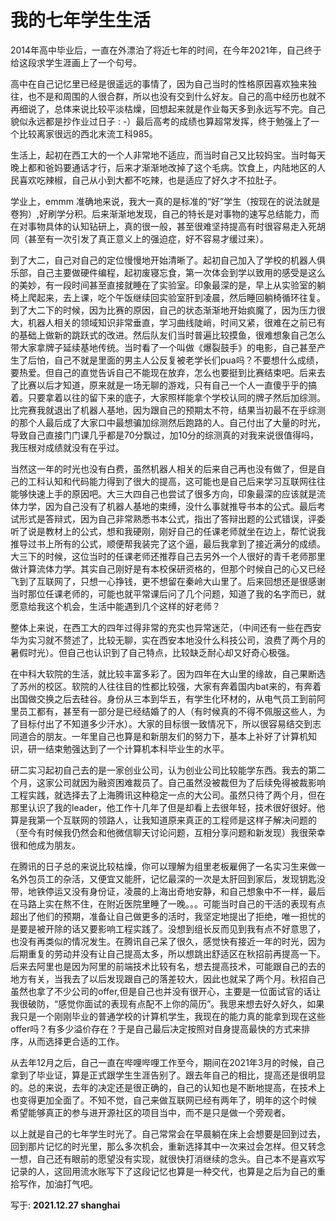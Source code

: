 # 我的七年学生生活

2014年高中毕业后，一直在外漂泊了将近七年的时间，在今年2021年，自己终于给这段求学生涯画上了一个句号。

高中在自己记忆里已经是很遥远的事情了，因为自己当时的性格原因喜欢独来独往，也不是和周围的人很合群，所以也没有交到什么好友。自己的高中经历也就不再细说了，总体来说比较平淡枯燥，回想起来就是作业每天多到永远写不完。自己貌似永远都是抄作业过日子 : -）最后高考的成绩也算超常发挥，终于勉强上了一个比较离家很远的西北末流工科985。

生活上，起初在西工大的一个人非常地不适应，而当时自己又比较妈宝。当时每天晚上都和爸妈要通话才行，后来才渐渐地改掉了这个毛病。饮食上，内陆地区的人民喜欢吃辣椒，自己从小到大都不吃辣，也是适应了好久才不拉肚子。

学业上，emmm 准确地来说，我大一真的是标准的“好”学生（按现在的说法就是卷狗）,好刷学分积。后来渐渐地发现，自己的特长是对事物的速写总结能力，而在对事物具体的认知钻研上，真的很一般，甚至很难坚持提高有时很容易走入死胡同（甚至有一次引发了真正意义上的强迫症，好不容易才缓过来）。

到了大二，自己对自己的定位慢慢地开始清晰了。起初自己加入了学校的机器人俱乐部，自己主要做硬件编程，起初废寝忘食，第一次体会到学以致用的感受是这么的美妙，有一段时间甚至直接就睡在了实验室。印象最深的是，早上从实验室的躺椅上爬起来，去上课，吃个午饭继续回实验室肝到凌晨，然后睡回躺椅循环往复。到了大二下的时候，因为比赛的原因，自己的状态渐渐地开始疯魔了，因为压力很大，机器人相关的领域知识非常垂直，学习曲线陡峭，时间又紧，很难在之前已有的基础上做新的跳跃式的改进。然后队友们当时普遍比较摸鱼，很难想象自己怎么带大家拿牌子延续基地传统。当时看了一个叫做《爆裂鼓手》的电影，自己甚至产生了后怕，自己不就是里面的男主人公反复被老学长们pua吗？不要想什么成绩，要热爱。但自己的直觉告诉自己不能现在放弃，怎么也要挺到比赛结束吧。后来去了比赛以后才知道，原来就是一场无聊的游戏，只有自己一个人一直傻乎乎的搞着。只要拿着以往的留下来的底子，大家照样能拿个学校认同的牌子然后加综测。比完赛我就退出了机器人基地，因为跟自己的预期太不符，结果当初最不在乎综测的那个人最后成了大家口中最想骗加综测然后跑路的人。自己付出了大量的时光，导致自己直接门门课几乎都是70分飘过，加10分的综测真的对我来说很值得吗，我压根对成绩就没有在乎过。

当然这一年的时光也没有白费，虽然机器人相关的后来自己再也没有做了，但是自己的工科认知和代码能力得到了很大的提高，这可能也是自己后来学习互联网往往能够快速上手的原因吧。大三大四自己也尝试了很多方向，印象最深的应该就是流体力学，因为自己没有了机器人基地的束缚，没什么事就推导书本的公式。最后考试形式是答辩式，因为自己非常熟悉书本公式，指出了答辩出题的公式错误，评委听了说是教材上的公式，想和我硬刚，刚好自己的任课老师就坐在边上，帮忙说我推导过书上所有的公式，顺便帮我装完了这个逼，最后我拿到了接近满分的成绩。大三下的时候，这位当时的任课老师还推荐自己去另外一个人很好的青千老师那里做计算流体力学。其实自己刚好是有本校保研资格的，但那个时候自己的心又已经飞到了互联网了，只想一心挣钱，更不想留在秦岭大山里了。后来回想还是很感谢当时那位任课老师的，可能也就平常课后问了几个问题，知道了我的名字而已，就愿意给我这个机会，生活中能遇到几个这样的好老师？

整体上来说，在西工大的四年过得非常的充实也异常迷茫，（中间还有一些在西安华为实习就不赘述了，比较无聊，实在西安本地没什么科技公司，浪费了两个月的暑假时光）。但自己也认识到了自己特点，比较缺乏耐心却又好奇心极强。

在中科大软院的生活，就比较丰富多彩了。因为四年在大山里的缘故，自己果断选了苏州的校区。软院的人往往目的性都比较强，大家有奔着国内bat来的，有奔着出国做交换之后去硅谷。身份从三本到华五，有学生化环材的，从电气员工到前阿里员工都有，甚至有一部分是已经结婚了的人（有时候真的不得不佩服这些人，为了目标付出了不知道多少汗水）。大家的目标很一致情况下，所以很容易结交到志同道合的朋友。一年里自己也算是和新朋友们的努力下，基本上补好了计算机知识，研一结束勉强达到了一个计算机本科毕业生的水平。

研二实习起初自己去的是一家创业公司，认为创业公司比较能学东西。我去的第二个月，这家公司就因为融资困难裁员了。自己虽然没被裁但为了后续免得被裁影响工程实践，就选择去了上海腾讯这种稳定一点的大公司。虽然只待了两个月，但在那里认识了我的leader，他工作十几年了但是却看上去很年轻，技术很好很好。他算是我第一个互联网的领路人，让我知道原来真正的工程师是这样子解决问题的（至今有时候我仍然会和他微信聊天讨论问题，互相分享问题和新发现）我很荣幸很和他成为朋友。

在腾讯的日子总的来说比较枯燥，你可以理解为组里老板雇佣了一名实习生来做一名外包员工的杂活，又便宜又能肝，记忆最深的一次是太肝回到家后，发现钥匙没带，地铁停运又没有身份证，凌晨的上海出奇地安静，和自己想象中不一样，最后在马路上实在熬不住，在附近医院里睡了一晚。。。可能当时自己的干活的表现有点超出了他们的预期，准备让自己做更多的活时，我坚定地提出了拒绝，唯一担忧的是要是被开除的话又要影响工程实践了。没想到组长反而见到我有点不好意思了，也没有再类似的情况发生。在腾讯自己呆了很久，感觉快有接近一年的时光，因为后期重复的劳动并没有让自己提高太多，所以想跳出舒适区在秋招前再提高一下。后来去阿里也是因为阿里的前端技术比较有名，想去提高技术，可能跟自己的去的地方有关，当我去了以后发现跟自己的落差较大，因此也就呆了两个月。秋招自己虽然也拿了不少公司的offer,但是自己也并没有很开心，主要是一位面试官的话让我很破防，“感觉你面试的表现有点配不上你的简历”。我思来想去好久好久，如果我只是一个刚刚毕业的普通学校的计算机学生，我现在的能力真的能拿到现在这些offer吗？有多少溢价存在？于是自己最后决定按照对自身提高最快的方式来排序，从而选择更合适的工作。

从去年12月之后，自己一直在哔哩哔哩工作至今，期间在2021年3月的时候，自己拿到了毕业证，算是正式跟学生生涯告别了。跟去年自己的相比，提高还是很明显的。总的来说，去年的决定还是很正确的，自己的认知也是不断地提高，在技术上也变得更加全面了。不知不觉，自己来做互联网已经有两年了，明年的这个时候 希望能够真正的参与进开源社区的项目当中，而不是只是做一个旁观者。

以上就是自己的七年学生时光了。自己常常会在早晨躺在床上会想要是回到过去，回到那片记忆的时光里，那么多次机会，重新选择其中一次来过会怎样。但又转念一想，自己还有眼前的愿望没有实现，就很快打消继续的念头。自己本不是喜欢写记录的人，这回用流水账写下了这段记忆也算是一种交代，也算是之后为自己的重拾写作，加油打气吧。

写于: **2021.12.27  shanghai**